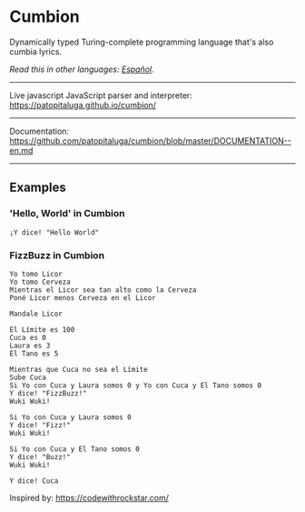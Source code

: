 # Cumbion

Dynamically typed Turing-complete programming language that's also cumbia lyrics.

*Read this in other languages: [Español](README.md).*

------

Live javascript JavaScript parser and interpreter: https://patopitaluga.github.io/cumbion/

------

Documentation: https://github.com/patopitaluga/cumbion/blob/master/DOCUMENTATION--en.md

------

## Examples

### 'Hello, World' in Cumbion
```
¡Y dice! "Hello World"
```

### FizzBuzz in Cumbion

```
Yo tomo Licor
Yo tomo Cerveza
Mientras el Licor sea tan alto como la Cerveza
Poné Licor menos Cerveza en el Licor

Mandale Licor

El Límite es 100
Cuca es 0
Laura es 3
El Tano es 5

Mientras que Cuca no sea el Límite
Sube Cuca
Si Yo con Cuca y Laura somos 0 y Yo con Cuca y El Tano somos 0
Y dice! "FizzBuzz!"
Wuki Wuki!

Si Yo con Cuca y Laura somos 0
Y dice! "Fizz!"
Wuki Wuki!

Si Yo con Cuca y El Tano somos 0
Y dice! "Buzz!"
Wuki Wuki!

Y dice! Cuca
```

Inspired by: https://codewithrockstar.com/
